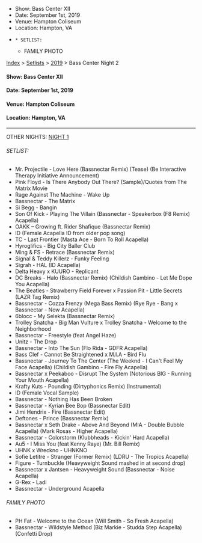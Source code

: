   * Show: Bass Center XII
  * Date: September 1st, 2019
  * Venue: Hampton Coliseum
  * Location: Hampton, VA
  *     * SETLIST:
    * FAMILY PHOTO

[Index](https://www.reddit.com/r/bassnectar/wiki/index) >
[Setlists](https://www.reddit.com/r/bassnectar/wiki/interactive/setlists) >
[2019](https://www.reddit.com/r/bassnectar/wiki/interactive/setlists/2019) >
Bass Center Night 2

#### **Show:** Bass Center XII

#### **Date:** September 1st, 2019

#### **Venue:** Hampton Coliseum

#### **Location:** Hampton, VA



* * *

OTHER NIGHTS: [NIGHT
1](https://www.reddit.com/r/bassnectar/wiki/interactive/setlists/2019/basscenternight1)

###### SETLIST:

  * Mr. Projectile - Love Here (Bassnectar Remix) (Tease) (Be Interactive Therapy Initiative Announcement)
  * Pink Floyd - Is There Anybody Out There? (Sample)/Quotes from The Matrix Movie 
  * Rage Against The Machine - Wake Up 
  * Bassnectar - The Matrix 
  * Si Begg - Bangin
  * Son Of Kick - Playing The Villain (Bassnectar - Speakerbox (F8 Remix) Acapella)
  * OAKK – Growing ft. Rider Shafique (Bassnectar Remix)
  * ID (Female Acapella ID from older pop song)
  * TC - Last Frontier (Masta Ace - Born To Roll Acapella)
  * Hyroglifics - Big City Baller Club
  * Ming & FS - Retrace (Bassnectar Remix)
  * Signal & Teddy Killerz - Funky Feeling
  * Sigrah - HAL (ID Acapella)
  * Delta Heavy x KUURO - Replicant
  * DC Breaks - Halo (Bassnectar Remix) (Childish Gambino - Let Me Dope You Acapella)
  * The Beatles - Strawberry Field Forever x Passion Pit - Little Secrets (LAZR Tag Remix)
  * Bassnectar - Cozza Frenzy (Mega Bass Remix) (Rye Rye - Bang x Bassnectar - Now Acapella)
  * 6blocc - My Selekta (Bassnectar Remix)
  * Trolley Snatcha - Big Man Vulture x Trolley Snatcha - Welcome to the Neighborhood
  * Bassnectar - Freestyle (feat Angel Haze)
  * Unitz - The Drop
  * Bassnectar - Into The Sun (Flo Rida - GDFR Acapella) 
  * Bass Clef - Cannot Be Straightened x M.I.A - Bird Flu
  * Bassnectar - Journey To The Center (The Weeknd - I Can't Feel My Face Acapella) (Childish Gambino - Fire Fly Acapella)
  * Bassnectar x Peekaboo - Disrupt The System (Notorious BIG - Running Your Mouth Acapella)
  * Krafty Kuts - Pounding (Dirtyphonics Remix) (Instrumental)
  * ID (Female Vocal Sample)
  * Bassnectar - Nothing Has Been Broken
  * Bassnectar - Kyrian Bee Bop (Bassnectar Edit)
  * Jimi Hendrix - Fire (Bassnectar Edit)
  * Deftones - Prince (Bassnectar Remix)
  * Bassnectar x Seth Drake - Above And Beyond (MIA - Double Bubble Acapella) (Mark Rosas - Higher Acapella)
  * Bassnectar - Colorstorm (Klubbheads - Kickin' Hard Acapella)
  * Au5 - I Miss You (feat Kenny Raye) (Mr. Bill Remix)
  * UHNK x Wreckno - UHNKNO
  * Sofie Letitre - Stranger (Former Remix) (LDRU - The Tropics Acapella)
  * Figure - Turnbuckle (Heavyweight Sound mashed in at second drop)
  * Bassnectar x Jantsen - Heavyweight Sound (Bassnectar - Noise Acapella)
  * G-Rex - Ladi
  * Bassnectar - Underground Acapella

###### FAMILY PHOTO

  * PH Fat - Welcome to the Ocean (Will Smith - So Fresh Acapella)
  * Bassnectar - Wildstyle Method (Biz Markie - Studda Step Acapella) (Confetti Drop)


